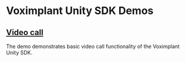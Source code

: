 # Voximplant Unity SDK Demos

## [Video call](VideoCallDemo/)

The demo demonstrates basic video call functionality of the Voximplant Unity SDK.
